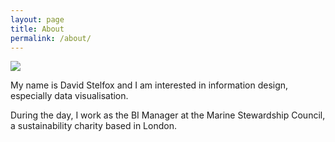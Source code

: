 ```yaml
---
layout: page
title: About
permalink: /about/
---
```


![](/blog/assets/me.jpg)


My name is David Stelfox and I am interested in information design, especially data visualisation.

During the day, I work as the BI Manager at the Marine Stewardship Council, a sustainability charity based in London. 



